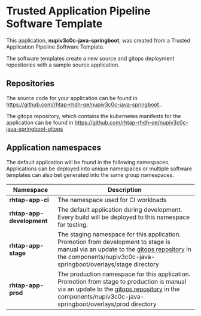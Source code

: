 # Trusted Application Pipeline Software Template

This application, **nupiv3c0c-java-springboot**, was created from a Trusted Application Pipeline Software Template.

The software templates create a new source and gitops deployment repositories with a sample source application. 

## Repositories

The source code for your application can be found in [https://github.com/rhtap-rhdh-qe/nupiv3c0c-java-springboot ](https://github.com/rhtap-rhdh-qe/nupiv3c0c-java-springboot ).
 
The gitops repository, which contains the kubernetes manifests for the application can be found in 
[https://github.com/rhtap-rhdh-qe/nupiv3c0c-java-springboot-gitops ](https://github.com/rhtap-rhdh-qe/nupiv3c0c-java-springboot-gitops ) 

## Application namespaces 

The default application will be found in the following namespaces. Applications can be deployed into unique namespaces or multiple software templates can also bet generated into the same group namespaces.  

|  Namespace   |  Description   |  
| -------- | -------- |
| **rhtap-app-ci** | The namespace used for CI workloads |
| **rhtap-app-development** | The default application during development. Every build will be deployed to this namespace for testing. |
| **rhtap-app-stage** | The staging namespace for this application. Promotion from development to stage is manual via an update to the [gitops repository](https://github.com/rhtap-rhdh-qe/nupiv3c0c-java-springboot-gitops ) in the components/nupiv3c0c-java-springboot/overlays/stage directory |
| **rhtap-app-prod** | The production namespace for this application. Promotion from stage to production is manual via an update to the [gitops repository](https://github.com/rhtap-rhdh-qe/nupiv3c0c-java-springboot-gitops ) in the components/nupiv3c0c-java-springboot/overlays/prod directory |
